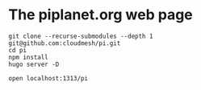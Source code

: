 # The piplanet.org web page

```
git clone --recurse-submodules --depth 1 git@github.com:cloudmesh/pi.git
cd pi
npm install
hugo server -D
```

```
open localhost:1313/pi
```
